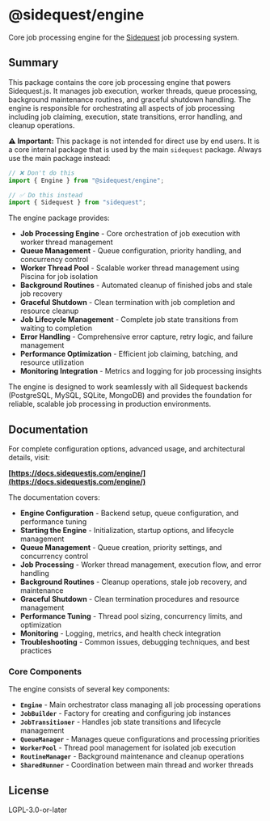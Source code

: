 # @sidequest/engine

Core job processing engine for the [Sidequest](https://github.com/sidequestjs/sidequest) job processing system.

## Summary

This package contains the core job processing engine that powers Sidequest.js. It manages job execution, worker threads, queue processing, background maintenance routines, and graceful shutdown handling. The engine is responsible for orchestrating all aspects of job processing including job claiming, execution, state transitions, error handling, and cleanup operations.

**⚠️ Important:** This package is not intended for direct use by end users. It is a core internal package that is used by the main `sidequest` package. Always use the main package instead:

```typescript
// ❌ Don't do this
import { Engine } from "@sidequest/engine";

// ✅ Do this instead
import { Sidequest } from "sidequest";
```

The engine package provides:

- **Job Processing Engine** - Core orchestration of job execution with worker thread management
- **Queue Management** - Queue configuration, priority handling, and concurrency control
- **Worker Thread Pool** - Scalable worker thread management using Piscina for job isolation
- **Background Routines** - Automated cleanup of finished jobs and stale job recovery
- **Graceful Shutdown** - Clean termination with job completion and resource cleanup
- **Job Lifecycle Management** - Complete job state transitions from waiting to completion
- **Error Handling** - Comprehensive error capture, retry logic, and failure management
- **Performance Optimization** - Efficient job claiming, batching, and resource utilization
- **Monitoring Integration** - Metrics and logging for job processing insights

The engine is designed to work seamlessly with all Sidequest backends (PostgreSQL, MySQL, SQLite, MongoDB) and provides the foundation for reliable, scalable job processing in production environments.

## Documentation

For complete configuration options, advanced usage, and architectural details, visit:

**[https://docs.sidequestjs.com/engine/](https://docs.sidequestjs.com/engine/)**

The documentation covers:

- **Engine Configuration** - Backend setup, queue configuration, and performance tuning
- **Starting the Engine** - Initialization, startup options, and lifecycle management
- **Queue Management** - Queue creation, priority settings, and concurrency control
- **Job Processing** - Worker thread management, execution flow, and error handling
- **Background Routines** - Cleanup operations, stale job recovery, and maintenance
- **Graceful Shutdown** - Clean termination procedures and resource management
- **Performance Tuning** - Thread pool sizing, concurrency limits, and optimization
- **Monitoring** - Logging, metrics, and health check integration
- **Troubleshooting** - Common issues, debugging techniques, and best practices

### Core Components

The engine consists of several key components:

- **`Engine`** - Main orchestrator class managing all job processing operations
- **`JobBuilder`** - Factory for creating and configuring job instances
- **`JobTransitioner`** - Handles job state transitions and lifecycle management
- **`QueueManager`** - Manages queue configurations and processing priorities
- **`WorkerPool`** - Thread pool management for isolated job execution
- **`RoutineManager`** - Background maintenance and cleanup operations
- **`SharedRunner`** - Coordination between main thread and worker threads

## License

LGPL-3.0-or-later
